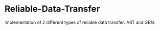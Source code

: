 # Reliable-Data-Transfer
Implementation of 2 different types of reliable data transfer: ABT and GBN.
